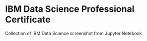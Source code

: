 # IBM Data Science Professional Certificate
Collection of IBM Data Science screenshot from Jupyter Notebook

